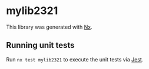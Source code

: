 # mylib2321

This library was generated with [Nx](https://nx.dev).

## Running unit tests

Run `nx test mylib2321` to execute the unit tests via [Jest](https://jestjs.io).
